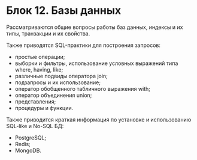 # Блок 12. Базы данных

Рассматриваются общие вопросы работы баз данных, индексы и их типы, транзакции и их свойства.

Также приводятся SQL-практики для построения запросов:
- простые операции;
- выборки и фильтры, использование условных выражений типа where, having, like;
- различные подвиды оператора join;
- подзапросы и их использование;
- оператор обобщенного табличного выражения with;
- оператор объединения union;
- представления;
- процедуры и функции.

Также приводится краткая информация по установке и использованию SQL-like и No-SQL БД:
- PostgreSQL;
- Redis;
- MongoDB.
